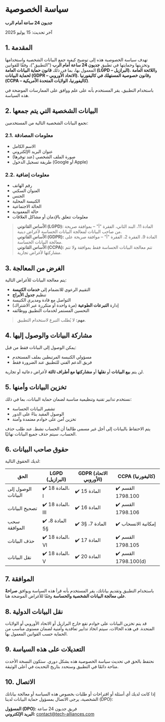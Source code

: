 # سياسة الخصوصية

**جديون 24 ساعة أمام الرب**

آخر تحديث: 15 يوليو 2025

## 1. المقدمة

تهدف سياسة الخصوصية هذه إلى توضيح كيفية جمع البيانات الشخصية واستخدامها وتخزينها وحمايتها في تطبيق **جديون 24 ساعة أمام الرب** ("التطبيق")، وفقًا للقوانين المعمول بها، بما في ذلك **قانون حماية البيانات العامة (LGPD – البرازيل)**، و**اللائحة العامة لحماية البيانات (GDPR – الاتحاد الأوروبي)**، و**قانون خصوصية المستهلك في كاليفورنيا (CCPA – كاليفورنيا، الولايات المتحدة الأمريكية)**.

باستخدام التطبيق، يقر المستخدم بأنه على علم ووافق على الممارسات الموضحة في هذه السياسة.

## 2. البيانات الشخصية التي يتم جمعها

نجمع البيانات الشخصية التالية من المستخدمين:

### 2.1. معلومات المصادقة

- الاسم الكامل  
- عنوان البريد الإلكتروني  
- صورة الملف الشخصي (عند توفرها)  
- طريقة تسجيل الدخول (Google أو Apple)

### 2.2. معلومات إضافية

- رقم الهاتف  
- العنوان السكني  
- الجنس  
- الكنيسة المحلية  
- الحالة الاجتماعية  
- حالة المعمودية  
- معلومات تتعلق بالإدمان أو مشاكل العلاقات

> **الأساس القانوني (LGPD):** المادة 11، البند الثاني، الفقرة "أ" – بموافقة صريحة من صاحب البيانات لمعالجة البيانات الحساسة لأغراض دينية.  
> **الأساس القانوني (GDPR):** المادة 9، الفقرة 2، الفقرة "أ" – موافقة صريحة على معالجة البيانات الحساسة.  
> **الأساس القانوني (CCPA):** تتم معالجة البيانات الحساسة فقط بموافقة ولا تتم مشاركتها لأغراض تجارية.

## 3. الغرض من المعالجة

يتم معالجة البيانات للأغراض التالية:

- التقييم الرعوي للانضمام إلى **خدمات الكنيسة**  
- تنظيم **جدول الأبراج**  
- التواصل مع قادة ومديري الكنيسة  
- إدارة **التبرعات الطوعية** (مرة واحدة أو متكررة عبر الاشتراك)  
- التحسين المستمر لخدمات التطبيق ووظائفه

> **مهم:** لا يُطلب التبرع لاستخدام التطبيق.

## 4. مشاركة البيانات والوصول إليها

يمكن الوصول إلى البيانات فقط من قبل:

- مسؤولي الكنيسة المرتبطين بملف المستخدم  
- فريق الدعم الفني للتطبيق عند الضرورة فقط

لن يتم **بيع البيانات** أو **نقلها** أو **مشاركتها مع أطراف ثالثة** لأغراض دعائية أو تجارية.

## 5. تخزين البيانات وأمنها

نستخدم تدابير تقنية وتنظيمية مناسبة لضمان حماية البيانات، بما في ذلك:

- تشفير البيانات الحساسة  
- الوصول المقيد بناءً على الدور  
- تخزين آمن على خوادم معتمدة وآمنة

يتم الاحتفاظ بالبيانات إلى أجل غير مسمى طالما أن الحساب نشط. عند طلب حذف الحساب، سيتم حذف جميع البيانات نهائيًا.

## 6. حقوق صاحب البيانات

لديك الحقوق التالية:

|الحق|LGPD (البرازيل)|GDPR (الاتحاد الأوروبي)|CCPA (كاليفورنيا)|
|--|--|--|--|
| الوصول إلى البيانات |✔️ المادة 18، I |✔️ المادة 15 |✔️ القسم 1798.100 |
| تصحيح البيانات |✔️ المادة 18، III |✔️ المادة 16 |✔️ القسم 1798.106 |
| سحب الموافقة |✔️ المادة 8، §5 |✔️ المادة 7، §3 |✔️ إمكانية الانسحاب |
| حذف البيانات |✔️ المادة 18، VI |✔️ المادة 17 |✔️ القسم 1798.105 |
| نقل البيانات |✔️ المادة 18، V |✔️ المادة 20 |✔️ القسم 1798.100(d) |

## 7. الموافقة

باستخدام التطبيق وتقديم بياناتك، يقر المستخدم بأنه قرأ هذه السياسة ويوافق **صراحةً على معالجة البيانات الشخصية والحساسة** وفقًا للأغراض الموضحة هنا.

## 8. نقل البيانات الدولية

قد يتم تخزين البيانات على خوادم تقع خارج البرازيل أو الاتحاد الأوروبي أو الولايات المتحدة. في هذه الحالات، سيتم اتخاذ تدابير تعاقدية وأمنية لضمان مستوى مناسب من الحماية حسب القوانين المعمول بها.

## 9. التعديلات على هذه السياسة

نحتفظ بالحق في تحديث سياسة الخصوصية هذه بشكل دوري. ستكون النسخة الأحدث متاحة دائمًا في التطبيق وستحدد بتاريخ التحديث في أعلى الوثيقة.

## 10. الاتصال

إذا كانت لديك أي أسئلة أو اقتراحات أو طلبات بخصوص هذه السياسة أو معالجة بياناتك الشخصية، يرجى الاتصال بمسؤول حماية البيانات لدينا (DPO):

**المسؤول (DPO):** فريق جديون 24 ساعة  
**البريد الإلكتروني:** contact@tech-alliances.com
